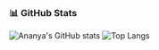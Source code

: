 
### 📊 GitHub Stats

![Ananya's GitHub stats](https://github-readme-stats.vercel.app/api?username=ananya-sh30&show_icons=true&theme=github_dark&hide_rank=true)
![Top Langs](https://github-readme-stats.vercel.app/api/top-langs/?username=ananya-sh30&layout=compact&theme=github_dark)


